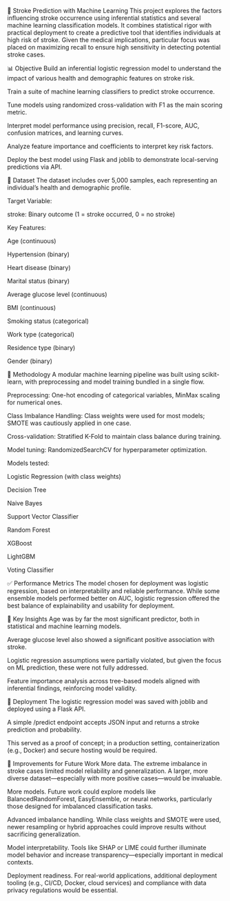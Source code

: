 🧠 Stroke Prediction with Machine Learning
This project explores the factors influencing stroke occurrence using inferential statistics and several machine learning classification models. It combines statistical rigor with practical deployment to create a predictive tool that identifies individuals at high risk of stroke. Given the medical implications, particular focus was placed on maximizing recall to ensure high sensitivity in detecting potential stroke cases.

📊 Objective
Build an inferential logistic regression model to understand the impact of various health and demographic features on stroke risk.

Train a suite of machine learning classifiers to predict stroke occurrence.

Tune models using randomized cross-validation with F1 as the main scoring metric.

Interpret model performance using precision, recall, F1-score, AUC, confusion matrices, and learning curves.

Analyze feature importance and coefficients to interpret key risk factors.

Deploy the best model using Flask and joblib to demonstrate local-serving predictions via API.

📁 Dataset
The dataset includes over 5,000 samples, each representing an individual’s health and demographic profile.

Target Variable:

stroke: Binary outcome (1 = stroke occurred, 0 = no stroke)

Key Features:

Age (continuous)

Hypertension (binary)

Heart disease (binary)

Marital status (binary)

Average glucose level (continuous)

BMI (continuous)

Smoking status (categorical)

Work type (categorical)

Residence type (binary)

Gender (binary)

🧪 Methodology
A modular machine learning pipeline was built using scikit-learn, with preprocessing and model training bundled in a single flow.

Preprocessing: One-hot encoding of categorical variables, MinMax scaling for numerical ones.

Class Imbalance Handling: Class weights were used for most models; SMOTE was cautiously applied in one case.

Cross-validation: Stratified K-Fold to maintain class balance during training.

Model tuning: RandomizedSearchCV for hyperparameter optimization.

Models tested:

Logistic Regression (with class weights)

Decision Tree

Naive Bayes

Support Vector Classifier

Random Forest

XGBoost

LightGBM

Voting Classifier

✅ Performance Metrics
The model chosen for deployment was logistic regression, based on interpretability and reliable performance. While some ensemble models performed better on AUC, logistic regression offered the best balance of explainability and usability for deployment.

🧠 Key Insights
Age was by far the most significant predictor, both in statistical and machine learning models.

Average glucose level also showed a significant positive association with stroke.

Logistic regression assumptions were partially violated, but given the focus on ML prediction, these were not fully addressed.

Feature importance analysis across tree-based models aligned with inferential findings, reinforcing model validity.

🚀 Deployment
The logistic regression model was saved with joblib and deployed using a Flask API.

A simple /predict endpoint accepts JSON input and returns a stroke prediction and probability.

This served as a proof of concept; in a production setting, containerization (e.g., Docker) and secure hosting would be required.

🔧 Improvements for Future Work
More data. The extreme imbalance in stroke cases limited model reliability and generalization. A larger, more diverse dataset—especially with more positive cases—would be invaluable.

More models. Future work could explore models like BalancedRandomForest, EasyEnsemble, or neural networks, particularly those designed for imbalanced classification tasks.

Advanced imbalance handling. While class weights and SMOTE were used, newer resampling or hybrid approaches could improve results without sacrificing generalization.

Model interpretability. Tools like SHAP or LIME could further illuminate model behavior and increase transparency—especially important in medical contexts.

Deployment readiness. For real-world applications, additional deployment tooling (e.g., CI/CD, Docker, cloud services) and compliance with data privacy regulations would be essential.